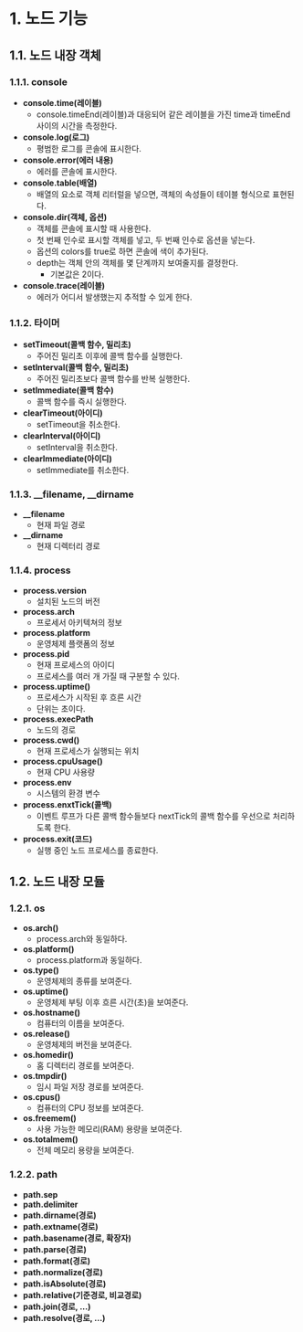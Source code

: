 # 1. 노드 기능

## 1.1. 노드 내장 객체

### 1.1.1. console
- **console.time(레이블)**
  - console.timeEnd(레이블)과 대응되어 같은 레이블을 가진 time과 timeEnd 사이의 시간을 측정한다.
- **console.log(로그)**
  - 평범한 로그를 콘솔에 표시한다.
- **console.error(에러 내용)**
  - 에러를 콘솔에 표시한다.
- **console.table(배열)**
  - 배열의 요소로 객체 리터럴을 넣으면, 객체의 속성들이 테이블 형식으로 표현된다.
- **console.dir(객체, 옵션)**
  - 객체를 콘솔에 표시할 때 사용한다.
  - 첫 번째 인수로 표시할 객체를 넣고, 두 번째 인수로 옵션을 넣는다.
  - 옵션의 colors를 true로 하면 콘솔에 색이 추가된다.
  - depth는 객체 안의 객체를 몇 단계까지 보여줄지를 결정한다.
    - 기본값은 2이다.
- **console.trace(레이블)**
  - 에러가 어디서 발생했는지 추적할 수 있게 한다.

### 1.1.2. 타이머
- **setTimeout(콜백 함수, 밀리초)**
  - 주어진 밀리초 이후에 콜백 함수를 실행한다.
- **setInterval(콜백 함수, 밀리초)**
  - 주어진 밀리초보다 콜백 함수를 반복 실행한다.
- **setImmediate(콜백 함수)**
  - 콜백 함수를 즉시 실행한다.
- **clearTimeout(아이디)**
  - setTimeout을 취소한다.
- **clearInterval(아이디)**
  - setInterval을 취소한다.
- **clearImmediate(아이디)**
  - setImmediate를 취소한다.

### 1.1.3. __filename, __dirname
- **__filename**
  - 현재 파일 경로
- **__dirname**
  - 현재 디렉터리 경로

### 1.1.4. process
- **process.version**
  - 설치된 노드의 버전
- **process.arch**
  - 프로세서 아키텍쳐의 정보
- **process.platform**
  - 운영체제 플랫폼의 정보
- **process.pid**
  - 현재 프로세스의 아이디
  - 프로세스를 여러 개 가질 때 구분할 수 있다.
- **process.uptime()**
  - 프로세스가 시작된 후 흐른 시간
  - 단위는 초이다.
- **process.execPath**
  - 노드의 경로
- **process.cwd()**
  - 현재 프로세스가 실행되는 위치
- **process.cpuUsage()**
  - 현재 CPU 사용량
- **process.env**
  - 시스템의 환경 변수
- **process.enxtTick(콜백)**
  - 이벤트 루프가 다른 콜백 함수들보다 nextTick의 콜백 함수를 우선으로 처리하도록 한다.
- **process.exit(코드)**
  - 실행 중인 노드 프로세스를 종료한다.

## 1.2. 노드 내장 모듈

### 1.2.1. os
- **os.arch()**
  - process.arch와 동일하다.
- **os.platform()**
  - process.platform과 동일하다.
- **os.type()**
  - 운영체제의 종류를 보여준다.
- **os.uptime()**
  - 운영체제 부팅 이후 흐른 시간(초)을 보여준다.
- **os.hostname()**
  - 컴퓨터의 이름을 보여준다.
- **os.release()**
  - 운영체제의 버전을 보여준다.
- **os.homedir()**
  - 홈 디렉터리 경로를 보여준다.
- **os.tmpdir()**
  - 임시 파일 저장 경로를 보여준다.
- **os.cpus()**
  - 컴퓨터의 CPU 정보를 보여준다.
- **os.freemem()**
  - 사용 가능한 메모리(RAM) 용량을 보여준다.
- **os.totalmem()**
  - 전체 메모리 용량을 보여준다.

### 1.2.2. path
- **path.sep**
- **path.delimiter**
- **path.dirname(경로)**
- **path.extname(경로)**
- **path.basename(경로, 확장자)**
- **path.parse(경로)**
- **path.format(경로)**
- **path.normalize(경로)**
- **path.isAbsolute(경로)**
- **path.relative(기준경로, 비교경로)**
- **path.join(경로, ...)**
- **path.resolve(경로, ...)**